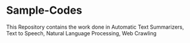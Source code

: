 # Sample-Codes
This Repository contains the work done in Automatic Text Summarizers, Text to Speech, Natural Language Processing, Web Crawling
